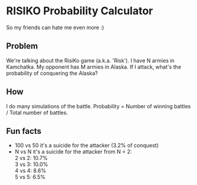 # RISIKO Probability Calculator

So my friends can hate me even more :)

## Problem
We're talking about the RisiKo game (a.k.a. 'Risk'). I have N armies in Kamchatka. My opponent has M armies in Alaska. If I attack, what's the probability of conquering the Alaska?  

## How
I do many simulations of the battle. Probability = Number of winning battles / Total number of battles.

## Fun facts
- 100 vs 50 it's a suicide for the attacker (3.2% of conquest)
- N vs N it's a suicide for the attacker from N = 2:  
2 vs 2: 10.7%  
3 vs 3: 10.0%  
4 vs 4: 8.6%  
5 vs 5: 6.5%  



